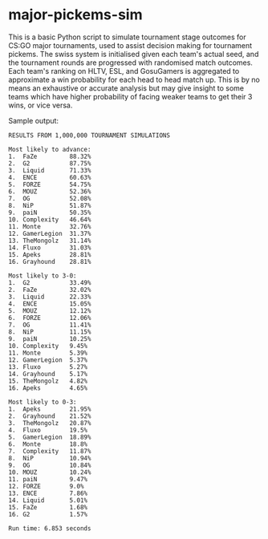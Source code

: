 # major-pickems-sim

This is a basic Python script to simulate tournament stage outcomes for CS:GO major tournaments, used to assist decision making for tournament pickems. The swiss system is initialised given each team's actual seed, and the tournament rounds are progressed with randomised match outcomes. Each team's ranking on HLTV, ESL, and GosuGamers is aggregated to approximate a win probability for each head to head match up. This is by no means an exhaustive or accurate analysis but may give insight to some teams which have higher probability of facing weaker teams to get their 3 wins, or vice versa.

Sample output:

```text
RESULTS FROM 1,000,000 TOURNAMENT SIMULATIONS

Most likely to advance:
1.  FaZe         88.32%
2.  G2           87.75%
3.  Liquid       71.33%
4.  ENCE         60.63%
5.  FORZE        54.75%
6.  MOUZ         52.36%
7.  OG           52.08%
8.  NiP          51.87%
9.  paiN         50.35%
10. Complexity   46.64%
11. Monte        32.76%
12. GamerLegion  31.37%
13. TheMongolz   31.14%
14. Fluxo        31.03%
15. Apeks        28.81%
16. Grayhound    28.81%

Most likely to 3-0:
1.  G2           33.49%
2.  FaZe         32.02%
3.  Liquid       22.33%
4.  ENCE         15.05%
5.  MOUZ         12.12%
6.  FORZE        12.06%
7.  OG           11.41%
8.  NiP          11.15%
9.  paiN         10.25%
10. Complexity   9.45%
11. Monte        5.39%
12. GamerLegion  5.37%
13. Fluxo        5.27%
14. Grayhound    5.17%
15. TheMongolz   4.82%
16. Apeks        4.65%

Most likely to 0-3:
1.  Apeks        21.95%
2.  Grayhound    21.52%
3.  TheMongolz   20.87%
4.  Fluxo        19.5%
5.  GamerLegion  18.89%
6.  Monte        18.8%
7.  Complexity   11.87%
8.  NiP          10.94%
9.  OG           10.84%
10. MOUZ         10.24%
11. paiN         9.47%
12. FORZE        9.0%
13. ENCE         7.86%
14. Liquid       5.01%
15. FaZe         1.68%
16. G2           1.57%

Run time: 6.853 seconds
```
